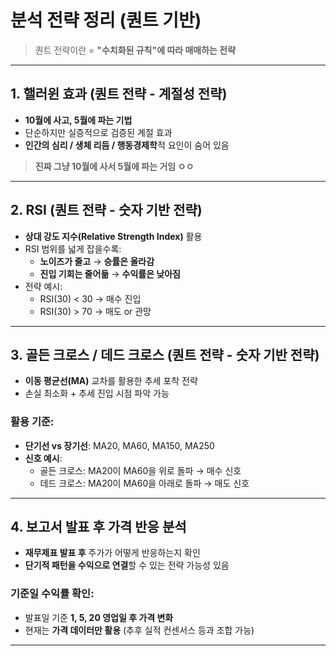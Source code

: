 #  분석 전략 정리 (퀀트 기반)

> 퀀트 전략이란 = **"수치화된 규칙"에 따라 매매하는 전략**

---

##  1. 핼러윈 효과 (퀀트 전략 - **계절성 전략**)

- **10월에 사고, 5월에 파는 기법**
- 단순하지만 실증적으로 검증된 계절 효과
- **인간의 심리 / 생체 리듬 / 행동경제학**적 요인이 숨어 있음

> **진짜 그냥 10월에 사서 5월에 파는 거임  ㅇㅇ**

---

##  2. RSI (퀀트 전략 - **숫자 기반 전략**)

- **상대 강도 지수(Relative Strength Index)** 활용
- RSI 범위를 넓게 잡을수록:
  -  **노이즈가 줄고** → **승률은 올라감**
  -  **진입 기회는 줄어듦** → **수익률은 낮아짐**
- 전략 예시:
  - RSI(30) < 30 → 매수 진입
  - RSI(30) > 70 → 매도 or 관망

---

##  3. 골든 크로스 / 데드 크로스 (퀀트 전략 - **숫자 기반 전략**)

- **이동 평균선(MA)** 교차를 활용한 추세 포착 전략
- 손실 최소화 + 추세 진입 시점 파악 가능

### 활용 기준:
- **단기선 vs 장기선**: MA20, MA60, MA150, MA250
- **신호 예시**:
  - 골든 크로스: MA20이 MA60을 위로 돌파 → 매수 신호
  - 데드 크로스: MA20이 MA60을 아래로 돌파 → 매도 신호

---

##  4. 보고서 발표 후 가격 반응 분석

- **재무제표 발표 후** 주가가 어떻게 반응하는지 확인
- **단기적 패턴을 수익으로 연결**할 수 있는 전략 가능성 있음

### 기준일 수익률 확인:
- 발표일 기준 **1, 5, 20 영업일 후 가격 변화**
- 현재는 **가격 데이터만 활용** (추후 실적 컨센서스 등과 조합 가능)

---

